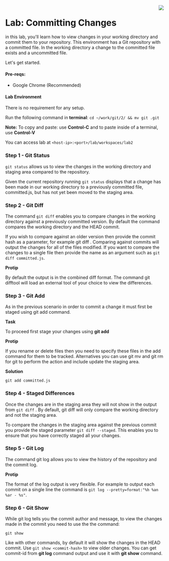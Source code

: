 <img align="right" src="../logo-small.png">

# Lab: Committing Changes

in this lab, you'll learn how to view changes in your working directory and commit them to your repository. This environment has a Git repository with a committed file. In the working directory a change to the committed file exists and a uncommitted file.


Let's get started.

#### Pre-reqs:
- Google Chrome (Recommended)

#### Lab Environment
There is no requirement for any setup.

Run the following command in **terminal**:
`cd ~/work/git/2/ && mv git .git`

**Note:** To copy and paste: use **Control-C** and to paste inside of a terminal, use **Control-V**

You can access lab at `<host-ip>:<port>/lab/workspaces/lab2`

### Step 1 - Git Status
`git status` allows us to view the changes in the working directory and staging area compared to the repository.

Given the current repository running `git status` displays that a change has been made in our working directory to a previously committed file, committed.js, but has not yet been moved to the staging area.

### Step 2 - Git Diff
The command `git diff` enables you to compare changes in the working directory against a previously committed version. By default the command compares the working directory and the HEAD commit.

If you wish to compare against an older version then provide the commit hash as a parameter, for example git diff <commit>. Comparing against commits will output the changes for all of the files modified. If you want to compare the changes to a single file then provide the name as an argument such as `git diff committed.js`.

**Protip**

By default the output is in the combined diff format. The command git difftool will load an external tool of your choice to view the differences.

### Step 3 - Git Add
As in the previous scenario in order to commit a change it must first be staged using git add command.

**Task**

To proceed first stage your changes using **git add**

**Protip**

If you rename or delete files then you need to specify these files in the add command for them to be tracked. Alternatives you can use git mv and git rm for git to perform the action and include update the staging area.

**Solution**

`git add committed.js`

### Step 4 - Staged Differences
Once the changes are in the staging area they will not show in the output from `git diff` . By default, git diff will only compare the working directory and not the staging area.

To compare the changes in the staging area against the previous commit you provide the staged parameter `git diff --staged`. This enables you to ensure that you have correctly staged all your changes.


### Step 5 - Git Log
The command git log allows you to view the history of the repository and the commit log.

**Protip**

The format of the log output is very flexible. For example to output each commit on a single line the command is `git log --pretty=format:"%h %an %ar - %s"`.

### Step 6 - Git Show
While git log tells you the commit author and message, to view the changes made in the commit you need to use the the command:

`git show`

Like with other commands, by default it will show the changes in the HEAD commit. Use `git show <commit-hash>` to view older changes. You can get commit-id from **git log** command output and use it with **git show** command.
